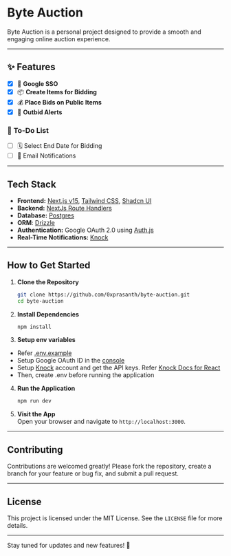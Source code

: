 # Byte Auction

Byte Auction is a personal project designed to provide a smooth and engaging online auction experience.

---


## ✨ Features
- [x] 🔑 **Google SSO**
- [x] 📦 **Create Items for Bidding**
- [x] 💰 **Place Bids on Public Items**
- [x] 🔔 **Outbid Alerts**

### 🚧 **To-Do List**
- [ ] 🗓️ Select End Date for Bidding
- [ ] 🔔 Email Notifications

---

## Tech Stack

- **Frontend:** [Next.js v15](https://nextjs.org/docs), [Tailwind CSS](https://tailwindcss.com/docs/installation), [Shadcn UI](https://ui.shadcn.com/docs)
- **Backend:** [NextJs Route Handlers](https://nextjs.org/docs/app/building-your-application/routing/route-handlers)
- **Database:** [Postgres](https://www.postgresql.org/)
- **ORM**: [Drizzle](https://orm.drizzle.team/)
- **Authentication:** Google OAuth 2.0 using [Auth.js](https://authjs.dev/)
- **Real-Time Notifications:** [Knock](https://knock.app)

---

## How to Get Started

1. **Clone the Repository**  
   ```bash
   git clone https://github.com/0xprasanth/byte-auction.git
   cd byte-auction
   ```

2. **Install Dependencies**  
   ```bash
   npm install
   ```
3. **Setup env variables**  
* Refer [.env.example](.env.example) 
* Setup Google OAuth ID in the [console](https://console.cloud.google.com/apis/credentials)
* Setup [Knock](https://knock.app/) account and get the API keys. Refer [Knock Docs for React](https://docs.knock.app/in-app-ui/react/overview)
* Then, create .env before running the application

4. **Run the Application**  
   ```bash
   npm run dev
   ```

5. **Visit the App**  
   Open your browser and navigate to `http://localhost:3000`.

---
## Contributing

Contributions are welcomed greatly! Please fork the repository, create a branch for your feature or bug fix, and submit a pull request.

---

## License

This project is licensed under the MIT License. See the `LICENSE` file for more details.

---

Stay tuned for updates and new features! 🚀